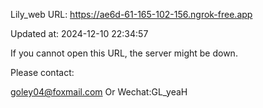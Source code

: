 Lily_web URL: https://ae6d-61-165-102-156.ngrok-free.app

Updated at: 2024-12-10 22:34:57

If you cannot open this URL, the server might be down.

Please contact: 

goley04@foxmail.com Or Wechat:GL_yeaH